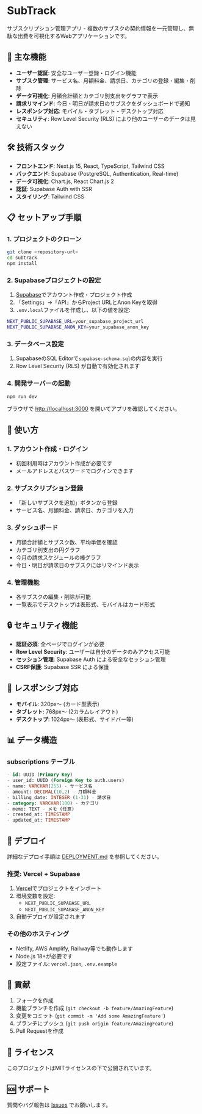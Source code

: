# SubTrack

サブスクリプション管理アプリ - 複数のサブスクの契約情報を一元管理し、無駄な出費を可視化するWebアプリケーションです。

## 🚀 主な機能

- **ユーザー認証**: 安全なユーザー登録・ログイン機能
- **サブスク管理**: サービス名、月額料金、請求日、カテゴリの登録・編集・削除
- **データ可視化**: 月額合計額とカテゴリ別支出をグラフで表示
- **請求リマインド**: 今日・明日が請求日のサブスクをダッシュボードで通知
- **レスポンシブ対応**: モバイル・タブレット・デスクトップ対応
- **セキュリティ**: Row Level Security (RLS) により他のユーザーのデータは見えない

## 🛠 技術スタック

- **フロントエンド**: Next.js 15, React, TypeScript, Tailwind CSS
- **バックエンド**: Supabase (PostgreSQL, Authentication, Real-time)
- **データ可視化**: Chart.js, React Chart.js 2
- **認証**: Supabase Auth with SSR
- **スタイリング**: Tailwind CSS

## 📋 セットアップ手順

### 1. プロジェクトのクローン

```bash
git clone <repository-url>
cd subtrack
npm install
```

### 2. Supabaseプロジェクトの設定

1. [Supabase](https://supabase.com)でアカウント作成・プロジェクト作成
2. 「Settings」→「API」からProject URLとAnon Keyを取得
3. `.env.local`ファイルを作成し、以下の値を設定:

```bash
NEXT_PUBLIC_SUPABASE_URL=your_supabase_project_url
NEXT_PUBLIC_SUPABASE_ANON_KEY=your_supabase_anon_key
```

### 3. データベース設定

1. SupabaseのSQL Editorで`supabase-schema.sql`の内容を実行
2. Row Level Security (RLS) が自動で有効化されます

### 4. 開発サーバーの起動

```bash
npm run dev
```

ブラウザで [http://localhost:3000](http://localhost:3000) を開いてアプリを確認してください。

## 📱 使い方

### 1. アカウント作成・ログイン
- 初回利用時はアカウント作成が必要です
- メールアドレスとパスワードでログインできます

### 2. サブスクリプション登録
- 「新しいサブスクを追加」ボタンから登録
- サービス名、月額料金、請求日、カテゴリを入力

### 3. ダッシュボード
- 月額合計額とサブスク数、平均単価を確認
- カテゴリ別支出の円グラフ
- 今月の請求スケジュールの棒グラフ
- 今日・明日が請求日のサブスクにはリマインド表示

### 4. 管理機能
- 各サブスクの編集・削除が可能
- 一覧表示でデスクトップは表形式、モバイルはカード形式

## 🔒 セキュリティ機能

- **認証必須**: 全ページでログインが必要
- **Row Level Security**: ユーザーは自分のデータのみアクセス可能
- **セッション管理**: Supabase Auth による安全なセッション管理
- **CSRF保護**: Supabase SSR による保護

## 🎨 レスポンシブ対応

- **モバイル**: 320px〜 (カード型表示)
- **タブレット**: 768px〜 (2カラムレイアウト)
- **デスクトップ**: 1024px〜 (表形式、サイドバー等)

## 📊 データ構造

### subscriptions テーブル
```sql
- id: UUID (Primary Key)
- user_id: UUID (Foreign Key to auth.users)
- name: VARCHAR(255) - サービス名
- amount: DECIMAL(10,2) - 月額料金
- billing_date: INTEGER (1-31) - 請求日
- category: VARCHAR(100) - カテゴリ
- memo: TEXT - メモ (任意)
- created_at: TIMESTAMP
- updated_at: TIMESTAMP
```

## 🚀 デプロイ

詳細なデプロイ手順は [DEPLOYMENT.md](./DEPLOYMENT.md) を参照してください。

### 推奨: Vercel + Supabase

1. [Vercel](https://vercel.com)でプロジェクトをインポート
2. 環境変数を設定:
   - `NEXT_PUBLIC_SUPABASE_URL`
   - `NEXT_PUBLIC_SUPABASE_ANON_KEY`
3. 自動デプロイが設定されます

### その他のホスティング

- Netlify, AWS Amplify, Railway等でも動作します
- Node.js 18+が必要です
- 設定ファイル: `vercel.json`, `.env.example`

## 🤝 貢献

1. フォークを作成
2. 機能ブランチを作成 (`git checkout -b feature/AmazingFeature`)
3. 変更をコミット (`git commit -m 'Add some AmazingFeature'`)
4. ブランチにプッシュ (`git push origin feature/AmazingFeature`)
5. Pull Requestを作成

## 📝 ライセンス

このプロジェクトはMITライセンスの下で公開されています。

## 🆘 サポート

質問やバグ報告は [Issues](../../issues) でお願いします。
